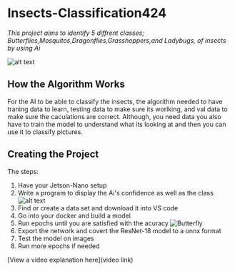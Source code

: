 # Insects-Classification424

 *This project aims to identify 5 diffrent classes; Butterflies,Mosquitos,Dragonflies,Grasshoppers,and Ladybugs, of insects by using Ai* 

![alt text](https://cdn.britannica.com/45/102445-050-E3375B6D/Insect-diversity.jpg)

## How the Algorithm Works

For the AI to be able to classify the insects, the algorithm needed to have traning data to learn, testing data to make sure its worlking, and val data to make sure the caculations are correct. Although, you need data you also have to train the model to understand what its looking at and then you can use it to classify pictures.
## Creating the Project
The steps:
1. Have your Jetson-Nano setup
2. Write a program to display the Ai's confidence as well as the class
  ![alt text](file:///C:/Users/Student/Pictures/Screenshot%202024-07-10%20112326.jpg)
3. Find or create a data set and download it into VS code
4. Go into your docker and build a model
5. Run epochs until you are satisfied with the acuracy
![Butterfly](file:///C:/Users/Student/Pictures/Butterflytest6.jpg)
7. Export the network and covert the ResNet-18 model to a onnx format
8. Test the model on images
9. Run more epochs if needed
   
[View a video explanation here](video link)
